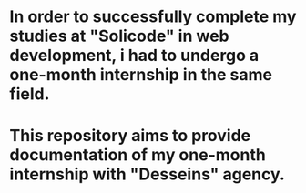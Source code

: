 # In order to successfully complete my studies at "Solicode" in web  development, i had to undergo a one-month internship in the same field.
# This repository aims to provide documentation of my one-month internship with "Desseins" agency.
